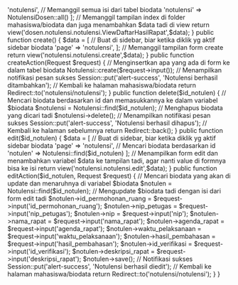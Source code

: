 <?php 

namespace App\Http\Controllers\Dosen\Notulensi;

use Illuminate\Http\Request;
use Illuminate\Support\Facades\Redirect;
use Illuminate\Support\Facades\Storage;
use App\Http\Controllers\Controller;
use Illuminate\Support\Facades\File;
use Session;
use Validator;
use Response;
// Tambahkan model yang ingin dipakai
use App\NotulensiDosen;


class NotulensiController extends Controller
{

    // Function untuk menampilkan tabel
    public function index()
    {
        $data = [
            // Buat di sidebar, biar ketika diklik yg aktif sidebar biodata
            'page' => 'notulensi',
            // Memanggil semua isi dari tabel biodata
            'notulensi' => NotulensiDosen::all()
        ];

        // Memanggil tampilan index di folder mahasiswa/biodata dan juga menambahkan $data tadi di view
        return view('dosen.notulensi.notulensi.ViewDaftarHasilRapat',$data);
    }

    public function create()
    {
        $data = [
            // Buat di sidebar, biar ketika diklik yg aktif sidebar biodata
            'page' => 'notulensi',
        ];

        // Memanggil tampilan form create
     return view('notulensi.notulensi.create',$data);
    }

    public function createAction(Request $request)
    {
        // Menginsertkan apa yang ada di form ke dalam tabel biodata
        Notulensi::create($request->input());

        // Menampilkan notifikasi pesan sukses
        Session::put('alert-success', 'Notulensi berhasil ditambahkan');

        // Kembali ke halaman mahasiswa/biodata
        return Redirect::to('notulensi/notulensi');
    }

    public function delete($id_notulen)
    {
        // Mencari biodata berdasarkan id dan memasukkannya ke dalam variabel $biodata
        $notulensi = Notulensi::find($id_notulen);

        // Menghapus biodata yang dicari tadi
        $notulensi->delete();

        // Menampilkan notifikasi pesan sukses
     Session::put('alert-success', 'Notulensi berhasil dihapus');

        // Kembali ke halaman sebelumnya
       return Redirect::back();  
    }

   public function edit($id_notulen)
    {
        $data = [
            // Buat di sidebar, biar ketika diklik yg aktif sidebar biodata
            'page' => 'notulensi',
            // Mencari biodata berdasarkan id
            'notulen' => Notulensi::find($id_notulen)
        ];

        // Menampilkan form edit dan menambahkan variabel $data ke tampilan tadi, agar nanti value di formnya bisa ke isi
        return view('notulensi.notulensi.edit',$data);
    }

    public function editAction($id_notulen, Request $request)
    {
        // Mencari biodata yang akan di update dan menaruhnya di variabel $biodata
        $notulen = Notulensi::find($id_notulen);

        // Mengupdate $biodata tadi dengan isi dari form edit tadi
        $notulen->id_permohonan_ruang = $request->input('id_permohonan_ruang');
        $notulen->nip_petugas = $request->input('nip_petugas');
        $notulen->nip = $request->input('nip');
        $notulen->nama_rapat = $request->input('nama_rapat');
        $notulen->agenda_rapat = $request->input('agenda_rapat');
        $notulen->waktu_pelaksanaan = $request->input('waktu_pelaksanaan');
        $notulen->hasil_pembahasan = $request->input('hasil_pembahasan');
        $notulen->id_verifikasi = $request->input('id_verifikasi');
        $notulen->deskripsi_rapat = $request->input('deskripsi_rapat');
        $notulen->save();

        // Notifikasi sukses
        Session::put('alert-success', 'Notulensi berhasil diedit');

        // Kembali ke halaman mahasiswa/biodata
        return Redirect::to('notulensi/notulensi');
    }

}